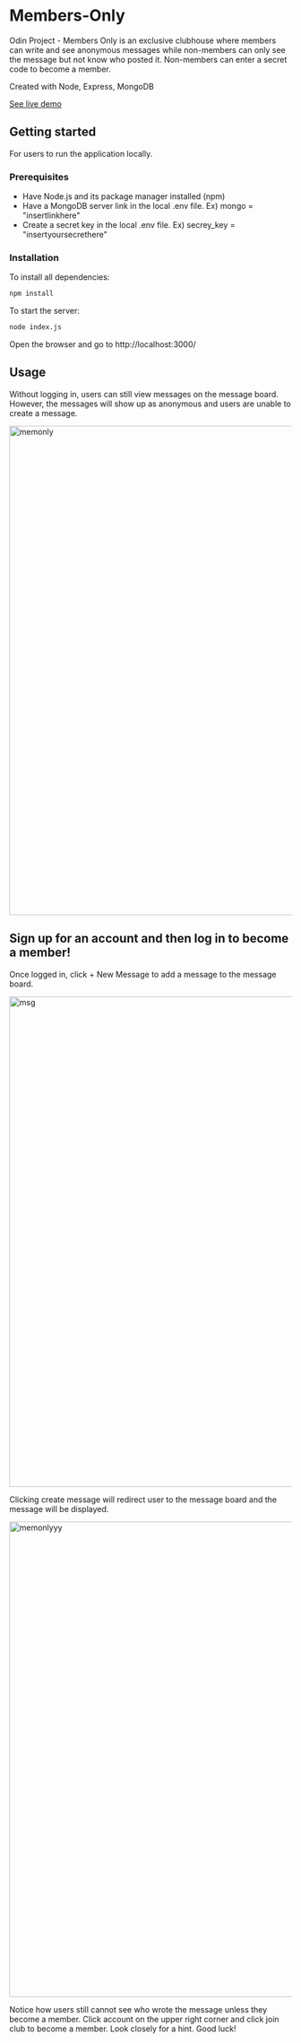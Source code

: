 # Members-Only
Odin Project - Members Only is an exclusive clubhouse where members can write and see anonymous messages while non-members can only see the message but not know who posted it. Non-members can enter a secret code to become a member.

Created with Node, Express, MongoDB

<a href="https://members-only-nsuw.onrender.com/"> See live demo </a>

## Getting started
For users to run the application locally. 

### Prerequisites
* Have Node.js and its package manager installed (npm)  
* Have a MongoDB server link in the local .env file. Ex) mongo = "insertlinkhere"
* Create a secret key in the local .env file. Ex) secrey_key = "insertyoursecrethere" 

### Installation
To install all dependencies:
```sh
npm install
```

To start the server:
```sh
node index.js
```

Open the browser and go to http://localhost:3000/
  

## Usage 
Without logging in, users can still view messages on the message board. However, the messages will show up as anonymous and users are unable to create a message. 

<img width="873" alt="memonly" src="https://github.com/meifhuang/Members-Only/assets/100555326/3cdcb083-a7c7-4cb1-b22d-efd46a53c0bb">

<h2> Sign up for an account and then log in to become a member! </h2> 

Once logged in, click + New Message to add a message to the message board. 

<img width="875" alt="msg" src="https://github.com/meifhuang/Members-Only/assets/100555326/32a16678-db15-48a3-bc0f-eb6640e3d287">

Clicking create message will redirect user to the message board and the message will be displayed. 

<img width="848" alt="memonlyyy" src="https://github.com/meifhuang/Members-Only/assets/100555326/6f7601a8-0aec-4533-ad07-820ccec51346">

Notice how users still cannot see who wrote the message unless they become a member. 
Click account on the upper right corner and click join club to become a member. Look closely for a hint. Good luck! 
